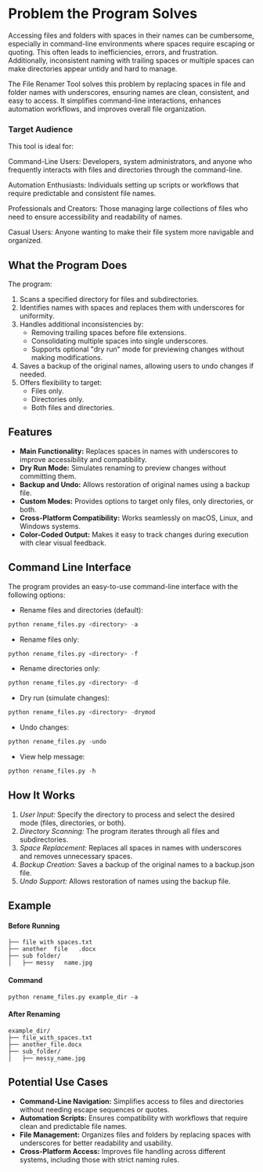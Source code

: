 # Problem the Program Solves

Accessing files and folders with spaces in their names can be cumbersome, especially in command-line environments where spaces require escaping or quoting. This often leads to inefficiencies, errors, and frustration. Additionally, inconsistent naming with trailing spaces or multiple spaces can make directories appear untidy and hard to manage.

The File Renamer Tool solves this problem by replacing spaces in file and folder names with underscores, ensuring names are clean, consistent, and easy to access. It simplifies command-line interactions, enhances automation workflows, and improves overall file organization.


### Target Audience

This tool is ideal for:

Command-Line Users: Developers, system administrators, and anyone who frequently interacts with files and directories through the command-line.

Automation Enthusiasts: Individuals setting up scripts or workflows that require predictable and consistent file names.

Professionals and Creators: Those managing large collections of files who need to ensure accessibility and readability of names.

Casual Users: Anyone wanting to make their file system more navigable and organized.


## What the Program Does
The program:

1. Scans a specified directory for files and subdirectories.
2. Identifies names with spaces and replaces them with underscores for uniformity.
3. Handles additional inconsistencies by:
    * Removing trailing spaces before file extensions.
    * Consolidating multiple spaces into single underscores.
    * Supports optional "dry run" mode for previewing changes without making modifications.
4. Saves a backup of the original names, allowing users to undo changes if needed.
5. Offers flexibility to target:
    * Files only.
    * Directories only.
    * Both files and directories.


## Features
- **Main Functionality:** Replaces spaces in names with underscores to improve accessibility and compatibility.
- **Dry Run Mode:** Simulates renaming to preview changes without committing them.
- **Backup and Undo:** Allows restoration of original names using a backup file.
- **Custom Modes:** Provides options to target only files, only directories, or both.
- **Cross-Platform Compatibility:** Works seamlessly on macOS, Linux, and Windows systems.
- **Color-Coded Output:** Makes it easy to track changes during execution with clear visual feedback.


## Command Line Interface

The program provides an easy-to-use command-line interface with the following options:

* Rename files and directories (default):
 ```python
python rename_files.py <directory> -a
 ```

* Rename files only:
 ```python
python rename_files.py <directory> -f
 ```

* Rename directories only:
 ```python
python rename_files.py <directory> -d
 ```

* Dry run (simulate changes):
 ```python
python rename_files.py <directory> -drymod
 ```

* Undo changes:
 ```python
python rename_files.py -undo
 ```

* View help message:
 ```python
python rename_files.py -h
 ```

## How It Works

1. *User Input:* Specify the directory to process and select the desired mode (files, directories, or both).
2. *Directory Scanning:* The program iterates through all files and subdirectories.
3. *Space Replacement:* Replaces all spaces in names with underscores and removes unnecessary spaces.
4. *Backup Creation:* Saves a backup of the original names to a backup.json file.
5. *Undo Support:* Allows restoration of names using the backup file.


## Example

#### Before Running

 ``` example_dir/
├── file with spaces.txt
├── another  file   .docx
├── sub folder/
│   ├── messy   name.jpg
 ```

#### Command

 ``` pythone
python rename_files.py example_dir -a
 ```

#### After Renaming

 ```
example_dir/
├── file_with_spaces.txt
├── another_file.docx
├── sub_folder/
│   ├── messy_name.jpg
 ```


## Potential Use Cases

- **Command-Line Navigation:** Simplifies access to files and directories without needing escape sequences or quotes.
- **Automation Scripts:** Ensures compatibility with workflows that require clean and predictable file names.
- **File Management:** Organizes files and folders by replacing spaces with underscores for better readability and usability.
- **Cross-Platform Access:** Improves file handling across different systems, including those with strict naming rules.
